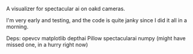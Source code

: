 A visualizer for spectacular ai on oakd cameras.

I'm very early and testing, and the code is quite janky since I did it all in a morning.

Deps: 
opevcv
matplotlib
depthai
Pillow
spectacularai
numpy
(might have missed one, in a hurry right now)
